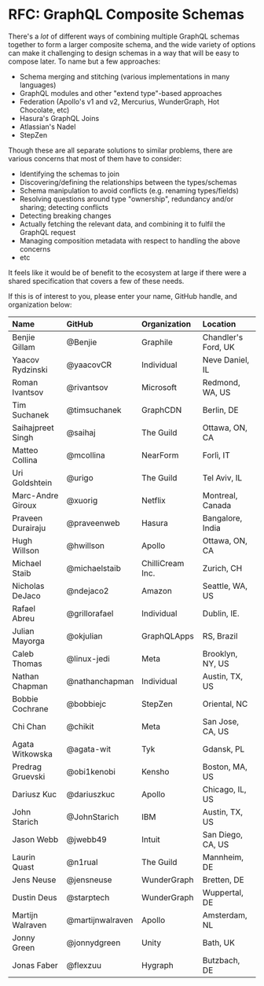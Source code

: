 # RFC: GraphQL Composite Schemas

There's a _lot_ of different ways of combining multiple GraphQL schemas together to form a larger composite schema, and the wide variety of options can make it challenging to design schemas in a way that will be easy to compose later. To name but a few approaches:

- Schema merging and stitching (various implementations in many languages)
- GraphQL modules and other "extend type"-based approaches
- Federation (Apollo's v1 and v2, Mercurius, WunderGraph, Hot Chocolate, etc)
- Hasura's GraphQL Joins
- Atlassian's Nadel
- StepZen

Though these are all separate solutions to similar problems, there are various concerns that most of them have to consider:

- Identifying the schemas to join
- Discovering/defining the relationships between the types/schemas
- Schema manipulation to avoid conflicts (e.g. renaming types/fields)
- Resolving questions around type "ownership", redundancy and/or sharing; detecting conflicts
- Detecting breaking changes
- Actually fetching the relevant data, and combining it to fulfil the GraphQL request
- Managing composition metadata with respect to handling the above concerns
- etc

It feels like it would be of benefit to the ecosystem at large if there were a shared specification that covers a few of these needs.

If this is of interest to you, please enter your name, GitHub handle, and organization below:

<!-- prettier-ignore -->
| Name              | GitHub        | Organization     | Location            |
| :---------------- | :------------ | :--------------- | :------------------ |
| Benjie Gillam     | @Benjie       | Graphile         | Chandler's Ford, UK |
| Yaacov Rydzinski  | @yaacovCR     | Individual       | Neve Daniel, IL     |
| Roman Ivantsov    | @rivantsov    | Microsoft        | Redmond, WA, US     |
| Tim Suchanek      | @timsuchanek  | GraphCDN         | Berlin, DE          |
| Saihajpreet Singh | @saihaj       | The Guild        | Ottawa, ON, CA      |
| Matteo Collina    | @mcollina     | NearForm         | Forlì, IT           |
| Uri Goldshtein    | @urigo        | The Guild        | Tel Aviv, IL        |
| Marc-Andre Giroux | @xuorig       | Netflix          | Montreal, Canada    |
| Praveen Durairaju | @praveenweb   | Hasura           | Bangalore, India    |
| Hugh Willson      | @hwillson     | Apollo           | Ottawa, ON, CA      |
| Michael Staib     | @michaelstaib | ChilliCream Inc. | Zurich, CH          |
| Nicholas DeJaco   | @ndejaco2     | Amazon           | Seattle, WA, US     |
| Rafael Abreu      | @grillorafael | Individual       | Dublin, IE.         |
| Julian Mayorga    | @okjulian     | GraphQLApps      | RS, Brazil          |
| Caleb Thomas      | @linux-jedi   | Meta             | Brooklyn, NY, US    |
| Nathan Chapman    | @nathanchapman | Individual      | Austin, TX, US      |
| Bobbie Cochrane   | @bobbiejc     | StepZen          | Oriental, NC        |
| Chi Chan          | @chikit       | Meta             | San Jose, CA, US    |
| Agata Witkowska   | @agata-wit    | Tyk              | Gdansk, PL          |
| Predrag Gruevski  | @obi1kenobi   | Kensho           | Boston, MA, US      |
| Dariusz Kuc       | @dariuszkuc   | Apollo           | Chicago, IL, US     |
| John Starich      | @JohnStarich  | IBM              | Austin, TX, US      |
| Jason Webb        | @jwebb49      | Intuit           | San Diego, CA, US   |
| Laurin Quast      | @n1rual       | The Guild        | Mannheim, DE        |
| Jens Neuse        | @jensneuse    | WunderGraph      | Bretten, DE         |
| Dustin Deus       | @starptech    | WunderGraph      | Wuppertal, DE       |
| Martijn Walraven  | @martijnwalraven | Apollo        | Amsterdam, NL       |
| Jonny Green       | @jonnydgreen  | Unity            | Bath, UK            |
| Jonas Faber       | @flexzuu      | Hygraph          | Butzbach, DE        |
